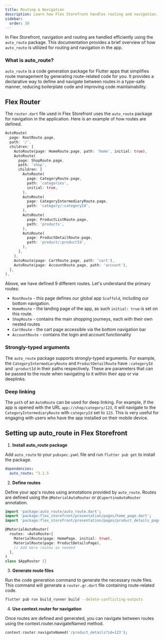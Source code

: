 ```yaml
---
title: Routing & Navigation
description: Learn how Flex Storefront handles routing and navigation.
sidebar:
  order: 30
---
```


In Flex Storefront, navigation and routing are handled efficiently using the `auto_route` package. This documentation provides a brief overview of how `auto_route` is utilized for routing and navigation in the app.

### What is auto_route?

`auto_route` is a code generation package for Flutter apps that simplifies route management by generating route-related code for you. It provides a declarative way to define and navigate between routes in a type-safe manner, reducing boilerplate code and improving code maintainability.

## Flex Router

The `router.dart` file used in Flex Storefront uses the `auto_route` package for navigation in the application. Here is an example of how routes are defined.

```dart
AutoRoute(
  page: RootRoute.page,
  path: '/',
  children: [
    AutoRoute(page: HomeRoute.page, path: 'home', initial: true),
    AutoRoute(
      page: ShopRoute.page,
      path: 'shop',
      children: [
        AutoRoute(
          page: CategoryRoute.page,
          path: 'categories',
          initial: true,
        ),
        AutoRoute(
          page: CategoryIntermediaryRoute.page,
          path: 'category/:categoryId',
        ),
        AutoRoute(
          page: ProductListRoute.page,
          path: 'products',
        ),
        AutoRoute(
          page: ProductDetailRoute.page,
          path: 'product/:productId',
        ),
      ],
    ),
    AutoRoute(page: CartRoute.page, path: 'cart'),
    AutoRoute(page: AccountRoute.page, path: 'account'),
  ],
),
```

Above, we have defined 9 different routes. Let's understand the primary routes:

- `RootRoute` - this page defines our global app `Scaffold`, including our bottom navigation.
- `HomeRoute` - the landing page of the app, as such `initial: true` is set on this route.
- `ShopRoute` - contains the main shopping journeys, each with their own nested routes
- `CartRoute` - the cart page accessible via the bottom navigation bar
- `AccountRoute` - contains the login and account functionality

### Strongly-typed arguments

The `auto_route` package supports strongly-typed arguments. For example, the `CategoryIntermediaryRoute` and `ProductDetailRoute` have `:categoryId` and `:productId` in their paths respectively. These are parameters that can be passed to the route when navigating to it within their app or via deeplinks.

### Deep linking

The `path` of an `AutoRoute` can be used for deep linking. For example, if the app is opened with the URL `app://shop/category/123`, it will navigate to the `CategoryIntermediaryRoute` with `categoryId` set to `123`. This is very useful for engaging with users who have the app installed on their mobile device.


## Setting up auto_route in Flex Storefront

1. **Install auto_route package**
  
  Add `auto_route` to your `pubspec.yaml` file and run `flutter pub get` to install the package.
  ```yaml
  dependencies:
    auto_route: ^3.1.5
  ```

2. **Define routes**
  
  Define your app's routes using annotations provided by `auto_route`.
  Routes are defined using the `@MaterialAutoRouter` or `@CupertinoAutoRouter` annotation.

  ```dart
  import 'package:auto_route/auto_route.dart';
  import 'package:flex_storefront/presentation/pages/home_page.dart';
  import 'package:flex_storefront/presentation/pages/product_details_page.dart';

  @MaterialAutoRouter(
    routes: <AutoRoute>[
      MaterialRoute(page: HomePage, initial: true),
      MaterialRoute(page: ProductDetailsPage),
      // Add more routes as needed
    ],
  )
  class $AppRouter {}
  ```

3. **Generate route files**
  
  Run the code generation command to generate the necessary route files. This command will generate a `router.gr.dart` file containing route-related code.

  ```bash
  flutter pub run build_runner build --delete-conflicting-outputs
  ```

4. **Use context.router for navigation**
  
  Once routes are defined and generated, you can navigate between routes using the context.router.navigateNamed method.

  ```dart
  context.router.navigateNamed('/product_details?id=123');
  ```
